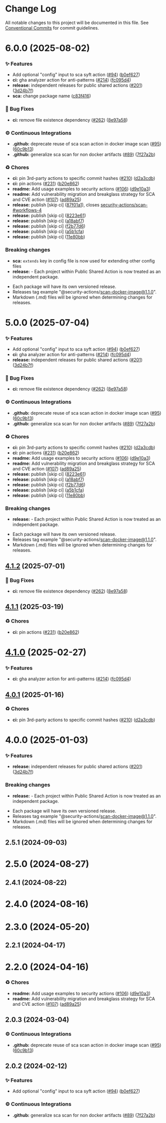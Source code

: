 # Change Log

All notable changes to this project will be documented in this file.
See [Conventional Commits](https://conventionalcommits.org) for commit guidelines.

# 6.0.0 (2025-08-02)


### ✨ Features

* Add optional "config" input to sca syft action ([#94](https://github.com/Kong/public-shared-actions/issues/94)) ([b0ef627](https://github.com/Kong/public-shared-actions/commit/b0ef627fa71528272d1daa9257b71dc90246cc46))
* **ci:** gha analyzer action for anti-patterns ([#214](https://github.com/Kong/public-shared-actions/issues/214)) ([fc095d4](https://github.com/Kong/public-shared-actions/commit/fc095d45e81a8107a5b710b4b6a67cf4b0cf6aa5))
* **release:** independent releases for public shared actions ([#201](https://github.com/Kong/public-shared-actions/issues/201)) ([3d24b7f](https://github.com/Kong/public-shared-actions/commit/3d24b7f70c912df037063a571e59e789f4e49fc2))
* **sca:** change package name ([c83f416](https://github.com/Kong/public-shared-actions/commit/c83f416bb28a66341f586b63789af1f6213b07e4))


### 🐛 Bug Fixes

* **ci:** remove file existence dependency ([#262](https://github.com/Kong/public-shared-actions/issues/262)) ([8e97a58](https://github.com/Kong/public-shared-actions/commit/8e97a58608feade65ebf1ba3b8af397247a1749c))


### ⚙️ Continuous Integrations

* **.github:** deprecate reuse of sca scan action in docker image scan ([#95](https://github.com/Kong/public-shared-actions/issues/95)) ([60c9b13](https://github.com/Kong/public-shared-actions/commit/60c9b136104671b7091b2306c599d80fec34ae3f))
* **.github:** generalize sca scan for non docker artifacts ([#89](https://github.com/Kong/public-shared-actions/issues/89)) ([7f27a2b](https://github.com/Kong/public-shared-actions/commit/7f27a2becf7cfbda29125107f07b1482fabe3b77))


### ♻️ Chores

* **ci:** pin 3rd-party actions to specific commit hashes ([#210](https://github.com/Kong/public-shared-actions/issues/210)) ([d2a3cdb](https://github.com/Kong/public-shared-actions/commit/d2a3cdbb2aa62d29cbc05042c6148a9155761367))
* **ci:** pin actions ([#231](https://github.com/Kong/public-shared-actions/issues/231)) ([b20e862](https://github.com/Kong/public-shared-actions/commit/b20e862374458b5a3be19d2934de79e0529e0c88))
* **readme:** Add usage examples to security actions ([#106](https://github.com/Kong/public-shared-actions/issues/106)) ([d9e10a3](https://github.com/Kong/public-shared-actions/commit/d9e10a320e1fe023ac52e380d349b26bba67152b))
* **readme:** Add vulnerability migration and breakglass strategy for SCA and CVE action ([#107](https://github.com/Kong/public-shared-actions/issues/107)) ([ad89a25](https://github.com/Kong/public-shared-actions/commit/ad89a255ff44a03377215b8bccbfdc17c8c7fb46))
* **release:** publish [skip ci] ([87f01a1](https://github.com/Kong/public-shared-actions/commit/87f01a1c964bdc73f77dc97e6254b21dadf1adad)), closes [security-actions/scan-#workflows-4](https://github.com/security-actions/scan-/issues/workflows-4)
* **release:** publish [skip ci] ([8223e61](https://github.com/Kong/public-shared-actions/commit/8223e61a288ed9d31f507476da0d51e4f421a6af))
* **release:** publish [skip ci] ([a18abf7](https://github.com/Kong/public-shared-actions/commit/a18abf762d6e2444bcbfd20de70451ea1e3bc1b1))
* **release:** publish [skip ci] ([f2b77d6](https://github.com/Kong/public-shared-actions/commit/f2b77d6aa619dbe3bfcc1ac4f99af7d02614e90a))
* **release:** publish [skip ci] ([a5b1cfa](https://github.com/Kong/public-shared-actions/commit/a5b1cfac7d55d8cf9390456a1e6799425e28840d))
* **release:** publish [skip ci] ([11e80bb](https://github.com/Kong/public-shared-actions/commit/11e80bb231ae182696a52f7ec7b0b9fae53303bf))


### Breaking changes

* **sca:** `extends` key in config file is now used for extending other config files
* **release:** - Each project within Public Shared Action is now treated as an independent package.
- Each package will have its own versioned release.
- Releases tag example "@security-actions/scan-docker-image@1.1.0".
- Markdown (.md) files will be ignored when determining changes for releases.





# 5.0.0 (2025-07-04)


### ✨ Features

* Add optional "config" input to sca syft action ([#94](https://github.com/Kong/public-shared-actions/issues/94)) ([b0ef627](https://github.com/Kong/public-shared-actions/commit/b0ef627fa71528272d1daa9257b71dc90246cc46))
* **ci:** gha analyzer action for anti-patterns ([#214](https://github.com/Kong/public-shared-actions/issues/214)) ([fc095d4](https://github.com/Kong/public-shared-actions/commit/fc095d45e81a8107a5b710b4b6a67cf4b0cf6aa5))
* **release:** independent releases for public shared actions ([#201](https://github.com/Kong/public-shared-actions/issues/201)) ([3d24b7f](https://github.com/Kong/public-shared-actions/commit/3d24b7f70c912df037063a571e59e789f4e49fc2))


### 🐛 Bug Fixes

* **ci:** remove file existence dependency ([#262](https://github.com/Kong/public-shared-actions/issues/262)) ([8e97a58](https://github.com/Kong/public-shared-actions/commit/8e97a58608feade65ebf1ba3b8af397247a1749c))


### ⚙️ Continuous Integrations

* **.github:** deprecate reuse of sca scan action in docker image scan ([#95](https://github.com/Kong/public-shared-actions/issues/95)) ([60c9b13](https://github.com/Kong/public-shared-actions/commit/60c9b136104671b7091b2306c599d80fec34ae3f))
* **.github:** generalize sca scan for non docker artifacts ([#89](https://github.com/Kong/public-shared-actions/issues/89)) ([7f27a2b](https://github.com/Kong/public-shared-actions/commit/7f27a2becf7cfbda29125107f07b1482fabe3b77))


### ♻️ Chores

* **ci:** pin 3rd-party actions to specific commit hashes ([#210](https://github.com/Kong/public-shared-actions/issues/210)) ([d2a3cdb](https://github.com/Kong/public-shared-actions/commit/d2a3cdbb2aa62d29cbc05042c6148a9155761367))
* **ci:** pin actions ([#231](https://github.com/Kong/public-shared-actions/issues/231)) ([b20e862](https://github.com/Kong/public-shared-actions/commit/b20e862374458b5a3be19d2934de79e0529e0c88))
* **readme:** Add usage examples to security actions ([#106](https://github.com/Kong/public-shared-actions/issues/106)) ([d9e10a3](https://github.com/Kong/public-shared-actions/commit/d9e10a320e1fe023ac52e380d349b26bba67152b))
* **readme:** Add vulnerability migration and breakglass strategy for SCA and CVE action ([#107](https://github.com/Kong/public-shared-actions/issues/107)) ([ad89a25](https://github.com/Kong/public-shared-actions/commit/ad89a255ff44a03377215b8bccbfdc17c8c7fb46))
* **release:** publish [skip ci] ([8223e61](https://github.com/Kong/public-shared-actions/commit/8223e61a288ed9d31f507476da0d51e4f421a6af))
* **release:** publish [skip ci] ([a18abf7](https://github.com/Kong/public-shared-actions/commit/a18abf762d6e2444bcbfd20de70451ea1e3bc1b1))
* **release:** publish [skip ci] ([f2b77d6](https://github.com/Kong/public-shared-actions/commit/f2b77d6aa619dbe3bfcc1ac4f99af7d02614e90a))
* **release:** publish [skip ci] ([a5b1cfa](https://github.com/Kong/public-shared-actions/commit/a5b1cfac7d55d8cf9390456a1e6799425e28840d))
* **release:** publish [skip ci] ([11e80bb](https://github.com/Kong/public-shared-actions/commit/11e80bb231ae182696a52f7ec7b0b9fae53303bf))


### Breaking changes

* **release:** - Each project within Public Shared Action is now treated as an independent package.
- Each package will have its own versioned release.
- Releases tag example "@security-actions/scan-docker-image@1.1.0".
- Markdown (.md) files will be ignored when determining changes for releases.





## [4.1.2](https://github.com/Kong/public-shared-actions/compare/@security-actions/sca@4.1.1...@security-actions/sca@4.1.2) (2025-07-01)


### 🐛 Bug Fixes

* **ci:** remove file existence dependency ([#262](https://github.com/Kong/public-shared-actions/issues/262)) ([8e97a58](https://github.com/Kong/public-shared-actions/commit/8e97a58608feade65ebf1ba3b8af397247a1749c))





## [4.1.1](https://github.com/Kong/public-shared-actions/compare/@security-actions/sca@4.1.0...@security-actions/sca@4.1.1) (2025-03-19)


### ♻️ Chores

* **ci:** pin actions ([#231](https://github.com/Kong/public-shared-actions/issues/231)) ([b20e862](https://github.com/Kong/public-shared-actions/commit/b20e862374458b5a3be19d2934de79e0529e0c88))





# [4.1.0](https://github.com/Kong/public-shared-actions/compare/@security-actions/sca@4.0.1...@security-actions/sca@4.1.0) (2025-02-27)


### ✨ Features

* **ci:** gha analyzer action for anti-patterns ([#214](https://github.com/Kong/public-shared-actions/issues/214)) ([fc095d4](https://github.com/Kong/public-shared-actions/commit/fc095d45e81a8107a5b710b4b6a67cf4b0cf6aa5))





## [4.0.1](https://github.com/Kong/public-shared-actions/compare/@security-actions/sca@4.0.0...@security-actions/sca@4.0.1) (2025-01-16)


### ♻️ Chores

* **ci:** pin 3rd-party actions to specific commit hashes ([#210](https://github.com/Kong/public-shared-actions/issues/210)) ([d2a3cdb](https://github.com/Kong/public-shared-actions/commit/d2a3cdbb2aa62d29cbc05042c6148a9155761367))





# 4.0.0 (2025-01-03)


### ✨ Features

* **release:** independent releases for public shared actions ([#201](https://github.com/Kong/public-shared-actions/issues/201)) ([3d24b7f](https://github.com/Kong/public-shared-actions/commit/3d24b7f70c912df037063a571e59e789f4e49fc2))


### Breaking changes

* **release:** - Each project within Public Shared Action is now treated as an independent package.
- Each package will have its own versioned release.
- Releases tag example "@security-actions/scan-docker-image@1.1.0".
- Markdown (.md) files will be ignored when determining changes for releases.



## 2.5.1 (2024-09-03)



# 2.5.0 (2024-08-27)



## 2.4.1 (2024-08-22)



# 2.4.0 (2024-08-16)



# 2.3.0 (2024-05-20)



## 2.2.1 (2024-04-17)



# 2.2.0 (2024-04-16)


### ♻️ Chores

* **readme:** Add usage examples to security actions ([#106](https://github.com/Kong/public-shared-actions/issues/106)) ([d9e10a3](https://github.com/Kong/public-shared-actions/commit/d9e10a320e1fe023ac52e380d349b26bba67152b))
* **readme:** Add vulnerability migration and breakglass strategy for SCA and CVE action ([#107](https://github.com/Kong/public-shared-actions/issues/107)) ([ad89a25](https://github.com/Kong/public-shared-actions/commit/ad89a255ff44a03377215b8bccbfdc17c8c7fb46))



## 2.0.3 (2024-03-04)


### ⚙️ Continuous Integrations

* **.github:** deprecate reuse of sca scan action in docker image scan ([#95](https://github.com/Kong/public-shared-actions/issues/95)) ([60c9b13](https://github.com/Kong/public-shared-actions/commit/60c9b136104671b7091b2306c599d80fec34ae3f))



## 2.0.2 (2024-02-12)


### ✨ Features

* Add optional "config" input to sca syft action ([#94](https://github.com/Kong/public-shared-actions/issues/94)) ([b0ef627](https://github.com/Kong/public-shared-actions/commit/b0ef627fa71528272d1daa9257b71dc90246cc46))


### ⚙️ Continuous Integrations

* **.github:** generalize sca scan for non docker artifacts ([#89](https://github.com/Kong/public-shared-actions/issues/89)) ([7f27a2b](https://github.com/Kong/public-shared-actions/commit/7f27a2becf7cfbda29125107f07b1482fabe3b77))
